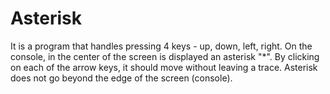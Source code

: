 # Asterisk
It is a program that handles pressing 4 keys - up, down, left, right. 
On the console, in the center of the screen is displayed an asterisk "*".
By clicking on each of the arrow keys, it should move without leaving a trace.
Asterisk does not go beyond the edge of the screen (console).
